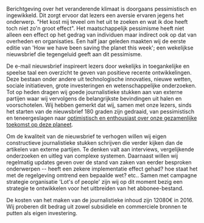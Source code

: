 Berichtgeving over het veranderende klimaat is doorgaans pessimistisch en ingewikkeld. Dit zorgt ervoor dat lezers een aversie ervaren jegens het onderwerp. "Het kost mij teveel om het uit te zoeken en wat ik doe heeft toch niet zo'n groot effect". Het maatschappelijk pessimisme heeft niet alleen een effect op het gedrag van individuen maar indirect ook op dat van overheden en organisaties. Een half jaar geleden maakten wij de eerste editie van 'How we have been saving the planet this week'; een wekelijkse nieuwsbrief die tegengeluid geeft aan dit pessimisme.

De e-mail nieuwsbrief inspireert lezers door wekelijks in toegankelijke en speelse taal een overzicht te geven van positieve recente ontwikkelingen. Deze bestaan onder andere uit technologische innovaties, nieuwe wetten, sociale initiatieven, grote investeringen en wetenschappelijke onderzoeken. Tot op heden dragen wij goede journalistieke stukken aan van externe partijen waar wij vervolgens de belangrijkste bevindingen uit halen en voorschotelen. Wij hebben gemerkt dat wij, samen met onze lezers, sinds het starten van de nieuwsbrief 180 graden zijn gedraaid, van pessimistisch en teneergeslagen naar [optimistisch en enthousiast over onze gezamenlijke toekomst op deze planeet](http://bit.ly/1OiWiqN).

Om de kwaliteit van de nieuwsbrief te verhogen willen wij eigen constructieve journalistieke stukken schrijven die verder kijken dan de artikelen van externe partijen. Te denken valt aan interviews, vergelijkende onderzoeken en uitleg van complexe systemen. Daarnaast willen wij regelmatig updates geven over de stand van zaken van eerder besproken onderwerpen -- heeft een zekere implementatie effect gehad? hoe staat het met de regelgeving omtrend een bepaalde wet? etc.. 
Samen met campagne strategie organisatie 'Lot's of people' zijn wij op dit moment bezig een strategie te ontwikkelen voor het uitbreiden van het abbonee-bestand.

De kosten van het maken van de journalistieke inhoud zijn 12080€ in 2016. Wij proberen dit bedrag uit zowel subsidiele en commerciele bronnen te putten als eigen investering.  
